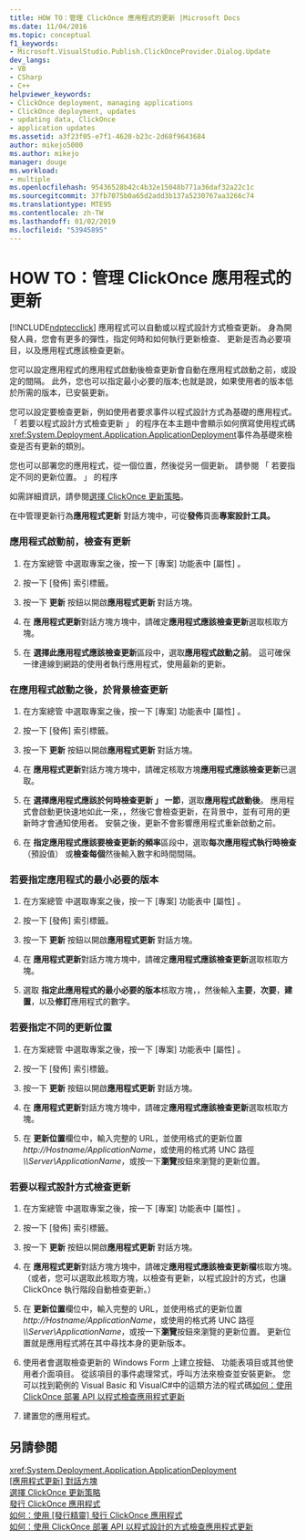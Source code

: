 ```yaml
---
title: HOW TO：管理 ClickOnce 應用程式的更新 |Microsoft Docs
ms.date: 11/04/2016
ms.topic: conceptual
f1_keywords:
- Microsoft.VisualStudio.Publish.ClickOnceProvider.Dialog.Update
dev_langs:
- VB
- CSharp
- C++
helpviewer_keywords:
- ClickOnce deployment, managing applications
- ClickOnce deployment, updates
- updating data, ClickOnce
- application updates
ms.assetid: a3f23f05-e7f1-4620-b23c-2d68f9643684
author: mikejo5000
ms.author: mikejo
manager: douge
ms.workload:
- multiple
ms.openlocfilehash: 95436528b42c4b32e15048b771a36daf32a22c1c
ms.sourcegitcommit: 37fb7075b0a65d2add3b137a5230767aa3266c74
ms.translationtype: MTE95
ms.contentlocale: zh-TW
ms.lasthandoff: 01/02/2019
ms.locfileid: "53945895"
---
```

# <a name="how-to-manage-updates-for-a-clickonce-application"></a>HOW TO：管理 ClickOnce 應用程式的更新
[!INCLUDE[ndptecclick](../deployment/includes/ndptecclick_md.md)] 應用程式可以自動或以程式設計方式檢查更新。 身為開發人員，您會有更多的彈性，指定何時和如何執行更新檢查、 更新是否為必要項目，以及應用程式應該檢查更新。  
  
 您可以設定應用程式的應用程式啟動後檢查更新會自動在應用程式啟動之前，或設定的間隔。 此外，您也可以指定最小必要的版本;也就是說，如果使用者的版本低於所需的版本，已安裝更新。  
  
 您可以設定要檢查更新，例如使用者要求事件以程式設計方式為基礎的應用程式。 「 若要以程式設計方式檢查更新 」 的程序在本主題中會顯示如何撰寫使用程式碼<xref:System.Deployment.Application.ApplicationDeployment>事件為基礎來檢查是否有更新的類別。  
  
 您也可以部署您的應用程式，從一個位置，然後從另一個更新。 請參閱 「 若要指定不同的更新位置。 」 的程序  
  
 如需詳細資訊，請參閱[選擇 ClickOnce 更新策略](../deployment/choosing-a-clickonce-update-strategy.md)。  
  
 在中管理更新行為**應用程式更新** 對話方塊中，可從**發佈**頁面**專案設計工具。**  
  
### <a name="to-check-for-updates-before-the-application-starts"></a>應用程式啟動前，檢查有更新  
  
1.  在方案總管 中選取專案之後，按一下 [專案]  功能表中 [屬性] 。  
  
2.  按一下 [發佈] 索引標籤。  
  
3.  按一下 **更新** 按鈕以開啟**應用程式更新** 對話方塊。  
  
4.  在 **應用程式更新**對話方塊方塊中，請確定**應用程式應該檢查更新**選取核取方塊。  
  
5.  在 **選擇此應用程式應該檢查更新**區段中，選取**應用程式啟動之前**。 這可確保一律連線到網路的使用者執行應用程式，使用最新的更新。  
  
### <a name="to-check-for-updates-in-the-background-after-the-application-starts"></a>在應用程式啟動之後，於背景檢查更新  
  
1.  在方案總管 中選取專案之後，按一下 [專案]  功能表中 [屬性] 。  
  
2.  按一下 [發佈] 索引標籤。  
  
3.  按一下 **更新** 按鈕以開啟**應用程式更新** 對話方塊。  
  
4.  在 **應用程式更新**對話方塊方塊中，請確定核取方塊**應用程式應該檢查更新**已選取。  
  
5.  在 **選擇應用程式應該於何時檢查更新 」 一節**，選取**應用程式啟動後**。 應用程式會啟動更快速地如此一來，，然後它會檢查更新，在背景中，並有可用的更新時才會通知使用者。 安裝之後，更新不會影響應用程式重新啟動之前。  
  
6.  在 **指定應用程式應該要檢查更新的頻率**區段中，選取**每次應用程式執行時檢查**（預設值） 或**檢查每個**然後輸入數字和時間間隔。  
  
### <a name="to-specify-a-minimum-required-version-for-the-application"></a>若要指定應用程式的最小必要的版本  
  
1.  在方案總管 中選取專案之後，按一下 [專案]  功能表中 [屬性] 。  
  
2.  按一下 [發佈] 索引標籤。  
  
3.  按一下 **更新** 按鈕以開啟**應用程式更新** 對話方塊。  
  
4.  在 **應用程式更新**對話方塊方塊中，請確定**應用程式應該檢查更新**選取核取方塊。  
  
5.  選取 **指定此應用程式的最小必要的版本**核取方塊，，然後輸入**主要**，**次要**，**建置**，以及**修訂**應用程式的數字。  
  
### <a name="to-specify-a-different-update-location"></a>若要指定不同的更新位置  
  
1.  在方案總管 中選取專案之後，按一下 [專案]  功能表中 [屬性] 。  
  
2.  按一下 [發佈] 索引標籤。  
  
3.  按一下 **更新** 按鈕以開啟**應用程式更新** 對話方塊。  
  
4.  在 **應用程式更新**對話方塊方塊中，請確定**應用程式應該檢查更新**選取核取方塊。  
  
5.  在 **更新位置**欄位中，輸入完整的 URL，並使用格式的更新位置*http://Hostname/ApplicationName*，或使用的格式將 UNC 路徑 *\\\Server\ApplicationName*，或按一下**瀏覽**按鈕來瀏覽的更新位置。  
  
### <a name="to-check-for-updates-programmatically"></a>若要以程式設計方式檢查更新  
  
1.  在方案總管 中選取專案之後，按一下 [專案]  功能表中 [屬性] 。  
  
2.  按一下 [發佈] 索引標籤。  
  
3.  按一下 **更新** 按鈕以開啟**應用程式更新** 對話方塊。  
  
4.  在 **應用程式更新**對話方塊方塊中，請確定**應用程式應該檢查更新檔**核取方塊。 （或者，您可以選取此核取方塊，以檢查有更新，以程式設計的方式，也讓 ClickOnce 執行階段自動檢查更新。）  
  
5.  在 **更新位置**欄位中，輸入完整的 URL，並使用格式的更新位置*http://Hostname/ApplicationName*，或使用的格式將 UNC 路徑 *\\\Server\ApplicationName*，或按一下**瀏覽**按鈕來瀏覽的更新位置。 更新位置就是應用程式將在其中尋找本身的更新版本。  
  
6.  使用者會選取檢查更新的 Windows Form 上建立按鈕、 功能表項目或其他使用者介面項目。 從該項目的事件處理常式，呼叫方法來檢查並安裝更新。 您可以找到範例的 Visual Basic 和 VisualC#中的這類方法的程式碼[如何：使用 ClickOnce 部署 API 以程式檢查應用程式更新](../deployment/how-to-check-for-application-updates-programmatically-using-the-clickonce-deployment-api.md)  
  
7.  建置您的應用程式。  
  
## <a name="see-also"></a>另請參閱  
 <xref:System.Deployment.Application.ApplicationDeployment>   
 [[應用程式更新] 對話方塊](/previous-versions/visualstudio/visual-studio-2010/axw1fa38(v=vs.100))   
 [選擇 ClickOnce 更新策略](../deployment/choosing-a-clickonce-update-strategy.md)   
 [發行 ClickOnce 應用程式](../deployment/publishing-clickonce-applications.md)   
 [如何：使用 [發行精靈] 發行 ClickOnce 應用程式](../deployment/how-to-publish-a-clickonce-application-using-the-publish-wizard.md)   
 [如何：使用 ClickOnce 部署 API 以程式設計的方式檢查應用程式更新](../deployment/how-to-check-for-application-updates-programmatically-using-the-clickonce-deployment-api.md)